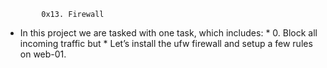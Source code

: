 			0x13. Firewall

 * In this project we are tasked with one task, which includes:
		* 0. Block all incoming traffic but
			* Let’s install the ufw firewall and setup a few rules on web-01.
